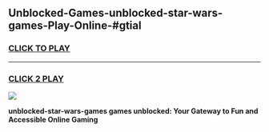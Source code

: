 
## Unblocked-Games-unblocked-star-wars-games-Play-Online-#gtial
<h3>
<a href="https://premium.freeplayer.one?title=unblocked-star-wars-games&ref=27F">CLICK TO PLAY</a></h3>
<hr>

<h3>
<a href="https://premium.freeplayer.one?title=unblocked-star-wars-games&ref=27F">CLICK 2 PLAY</a>
  
</h3>

<a href="https://premium.freeplayer.one?title=unblocked-star-wars-games&ref=27F"><img src="https://clearcache.store/games.png"></a>


**unblocked-star-wars-games games unblocked: Your Gateway to Fun and Accessible Online Gaming**
